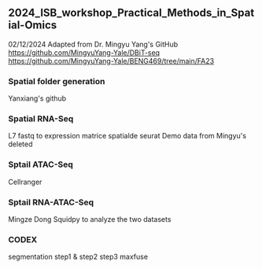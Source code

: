 ## 2024_ISB_workshop_Practical_Methods_in_Spatial-Omics
02/12/2024
Adapted from Dr. Mingyu Yang's GitHub  
https://github.com/MingyuYang-Yale/DBiT-seq  
https://github.com/MingyuYang-Yale/BENG469/tree/main/FA23

### Spatial folder generation
Yanxiang's github

### Spatial RNA-Seq
L7
fastq to expression matrice
spatialde
seurat
Demo data from Mingyu's deleted

### Sptail ATAC-Seq
Cellranger


### Sptail RNA-ATAC-Seq
Mingze Dong
Squidpy to analyze the two datasets

### CODEX
segmentation
step1 & step2
step3 maxfuse
